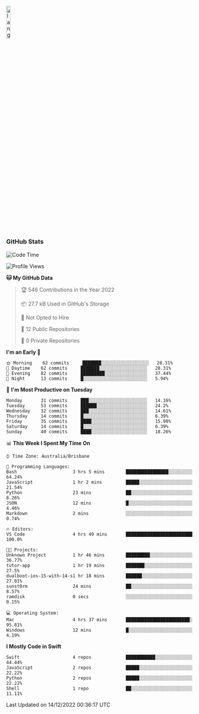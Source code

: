 <p align="left"><img width=15%" src="https://github.com/alansmathew/alansmathew/raw/master/lang.gif" alt="lang image here" /></p>

# <h3 align="left">GitHub Stats</h3>

<!--START_SECTION:waka-->
![Code Time](http://img.shields.io/badge/Code%20Time-118%20hrs%2058%20mins-blue)

![Profile Views](http://img.shields.io/badge/Profile%20Views-36-blue)

**🐱 My GitHub Data** 

> 🏆 546 Contributions in the Year 2022
 > 
> 📦 27.7 kB Used in GitHub's Storage 
 > 
> 🚫 Not Opted to Hire
 > 
> 📜 12 Public Repositories 
 > 
> 🔑 0 Private Repositories  
 > 
**I'm an Early 🐤** 

```text
🌞 Morning    62 commits     ███████░░░░░░░░░░░░░░░░░░   28.31% 
🌆 Daytime    62 commits     ███████░░░░░░░░░░░░░░░░░░   28.31% 
🌃 Evening    82 commits     █████████░░░░░░░░░░░░░░░░   37.44% 
🌙 Night      13 commits     █░░░░░░░░░░░░░░░░░░░░░░░░   5.94%

```
📅 **I'm Most Productive on Tuesday** 

```text
Monday       31 commits     ███░░░░░░░░░░░░░░░░░░░░░░   14.16% 
Tuesday      53 commits     ██████░░░░░░░░░░░░░░░░░░░   24.2% 
Wednesday    32 commits     ███░░░░░░░░░░░░░░░░░░░░░░   14.61% 
Thursday     14 commits     █░░░░░░░░░░░░░░░░░░░░░░░░   6.39% 
Friday       35 commits     ████░░░░░░░░░░░░░░░░░░░░░   15.98% 
Saturday     14 commits     █░░░░░░░░░░░░░░░░░░░░░░░░   6.39% 
Sunday       40 commits     ████░░░░░░░░░░░░░░░░░░░░░   18.26%

```


📊 **This Week I Spent My Time On** 

```text
⌚︎ Time Zone: Australia/Brisbane

💬 Programming Languages: 
Bash                     3 hrs 5 mins        ████████████████░░░░░░░░░   64.24% 
JavaScript               1 hr 2 mins         █████░░░░░░░░░░░░░░░░░░░░   21.54% 
Python                   23 mins             ██░░░░░░░░░░░░░░░░░░░░░░░   8.26% 
JSON                     12 mins             █░░░░░░░░░░░░░░░░░░░░░░░░   4.46% 
Markdown                 2 mins              ░░░░░░░░░░░░░░░░░░░░░░░░░   0.74%

🔥 Editors: 
VS Code                  4 hrs 49 mins       █████████████████████████   100.0%

🐱‍💻 Projects: 
Unknown Project          1 hr 46 mins        █████████░░░░░░░░░░░░░░░░   36.77% 
tutor-app                1 hr 19 mins        ███████░░░░░░░░░░░░░░░░░░   27.5% 
dualboot-ios-15-with-14-s1 hr 18 mins        ██████░░░░░░░░░░░░░░░░░░░   27.01% 
sunst0rm                 24 mins             ██░░░░░░░░░░░░░░░░░░░░░░░   8.57% 
ramdisk                  0 secs              ░░░░░░░░░░░░░░░░░░░░░░░░░   0.15%

💻 Operating System: 
Mac                      4 hrs 37 mins       ████████████████████████░   95.81% 
Windows                  12 mins             █░░░░░░░░░░░░░░░░░░░░░░░░   4.19%

```

**I Mostly Code in Swift** 

```text
Swift                    4 repos             ███████████░░░░░░░░░░░░░░   44.44% 
JavaScript               2 repos             █████░░░░░░░░░░░░░░░░░░░░   22.22% 
Python                   2 repos             █████░░░░░░░░░░░░░░░░░░░░   22.22% 
Shell                    1 repo              ██░░░░░░░░░░░░░░░░░░░░░░░   11.11%

```



 Last Updated on 14/12/2022 00:36:17 UTC
<!--END_SECTION:waka-->
